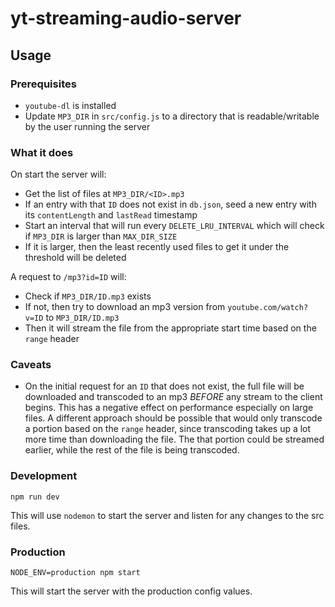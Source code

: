 # yt-streaming-audio-server

## Usage

### Prerequisites

- `youtube-dl` is installed
- Update `MP3_DIR` in `src/config.js` to a directory that is readable/writable by the user running the server

### What it does

On start the server will:

- Get the list of files at `MP3_DIR/<ID>.mp3`
- If an entry with that `ID` does not exist in `db.json`, seed a new entry with its `contentLength` and `lastRead` timestamp
- Start an interval that will run every `DELETE_LRU_INTERVAL` which will check if `MP3_DIR` is larger than `MAX_DIR_SIZE`
- If it is larger, then the least recently used files to get it under the threshold will be deleted

A request to `/mp3?id=ID` will:

- Check if `MP3_DIR/ID.mp3` exists
- If not, then try to download an mp3 version from `youtube.com/watch?v=ID` to `MP3_DIR/ID.mp3`
- Then it will stream the file from the appropriate start time based on the `range` header

### Caveats

- On the initial request for an `ID` that does not exist, the full file will be downloaded and transcoded to an mp3 _BEFORE_ any stream to the client begins. This has a negative effect on performance especially on large files. A different approach should be possible that would only transcode a portion based on the `range` header, since transcoding takes up a lot more time than downloading the file. The that portion could be streamed earlier, while the rest of the file is being transcoded.

### Development

```
npm run dev
```

This will use `nodemon` to start the server and listen for any changes to the src files.

### Production

```
NODE_ENV=production npm start
```

This will start the server with the production config values.
